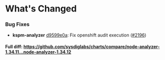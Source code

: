 # What's Changed

### Bug Fixes
- **kspm-analyzer** [d9599e0a](https://github.com/sysdiglabs/charts/commit/d9599e0a25b6f48793d28d6bb32b464f0033a1e6): Fix openshift audit execution ([#2196](https://github.com/sysdiglabs/charts/issues/2196))
#### Full diff: https://github.com/sysdiglabs/charts/compare/node-analyzer-1.34.11...node-analyzer-1.34.12
